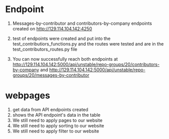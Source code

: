 # Endpoint
  1. Messages-by-contributor and contributors-by-company endpoints created on http://129.114.104.142:4250
  
  2. test of endpoints were created and put into the test_contributiors_functions.py and the routes were tested and are in the test_contributors_routes.py file
  3. You can now successfully reach both endpoints at http://129.114.104.142:5000/api/unstable/repo-groups/20/contributors-by-company and http://129.114.104.142:5000/api/unstable/repo-groups/20/messages-by-contributor
# webpages
  1. get data from API endpoints created
  2. shows the API endpoint's data in the table 
  3. We still need to apply pages to our website
  4. We still need to apply sorting to our website 
  5. We still need to apply filter to our website 
  
